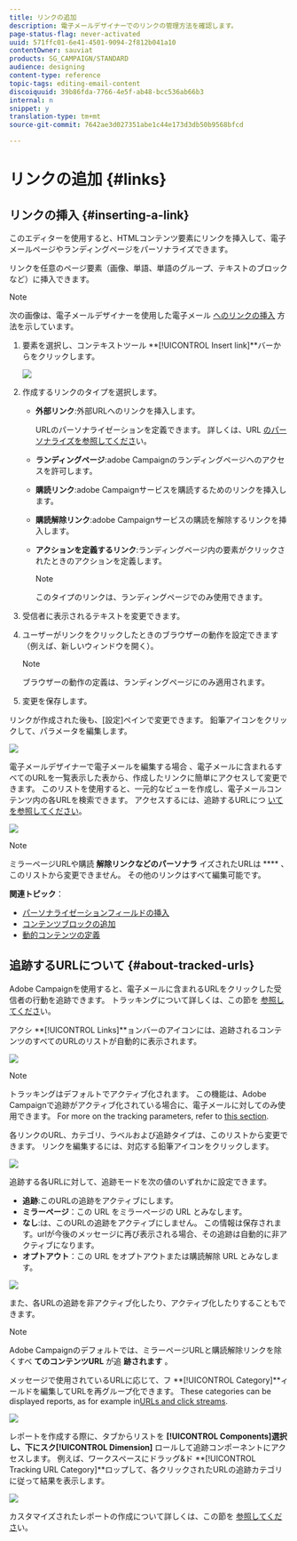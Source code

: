 ```yaml
---
title: リンクの追加
description: 電子メールデザイナーでのリンクの管理方法を確認します。
page-status-flag: never-activated
uuid: 571ffc01-6e41-4501-9094-2f812b041a10
contentOwner: sauviat
products: SG_CAMPAIGN/STANDARD
audience: designing
content-type: reference
topic-tags: editing-email-content
discoiquuid: 39b86fda-7766-4e5f-ab48-bcc536ab66b3
internal: n
snippet: y
translation-type: tm+mt
source-git-commit: 7642ae3d027351abe1c44e173d3db50b9568bfcd

---
```



# リンクの追加 {#links}

## リンクの挿入 {#inserting-a-link}

このエディターを使用すると、HTMLコンテンツ要素にリンクを挿入して、電子メールページやランディングページをパーソナライズできます。

リンクを任意のページ要素（画像、単語、単語のグループ、テキストのブロックなど）に挿入できます。

>[!NOTE]
>
>次の画像は、電子メールデザイナーを使用した電子メール [へのリンクの挿入](../../designing/using/designing-content-in-adobe-campaign.md) 方法を示しています。

1. 要素を選択し、コンテキストツール **[!UICONTROL Insert link]**バーからをクリックします。

   ![](assets/des_insert_link.png)

1. 作成するリンクのタイプを選択します。

   * **外部リンク**:外部URLへのリンクを挿入します。

      URLのパーソナライゼーションを定義できます。 詳しくは、URL [のパーソナライズを参照してくださ](../../designing/using/using-reusable-content.md#creating-a-content-fragment)い。

   * **ランディングページ**:adobe Campaignのランディングページへのアクセスを許可します。
   * **購読リンク**:adobe Campaignサービスを購読するためのリンクを挿入します。
   * **購読解除リンク**:adobe Campaignサービスの購読を解除するリンクを挿入します。
   * **アクションを定義するリンク**:ランディングページ内の要素がクリックされたときのアクションを定義します。

      >[!NOTE]
      >
      >このタイプのリンクは、ランディングページでのみ使用できます。

1. 受信者に表示されるテキストを変更できます。
1. ユーザーがリンクをクリックしたときのブラウザーの動作を設定できます（例えば、新しいウィンドウを開く）。

   >[!NOTE]
   >
   >ブラウザーの動作の定義は、ランディングページにのみ適用されます。

1. 変更を保存します。

リンクが作成された後も、[設定]ペインで変更できます。 鉛筆アイコンをクリックして、パラメータを編集します。

![](assets/des_link_edit.png)

電子メールデザイナーで電子メールを編集する場合 [](../../designing/using/designing-content-in-adobe-campaign.md)、電子メールに含まれるすべてのURLを一覧表示した表から、作成したリンクに簡単にアクセスして変更できます。 このリストを使用すると、一元的なビューを作成し、電子メールコンテンツ内の各URLを検索できます。 アクセスするには、追跡するURLにつ [いてを参照してください](#about-tracked-urls)。

![](assets/des_link_list.png)

>[!NOTE]
>
>ミラーページURLや購読 **解除リンクなどのパーソナラ** イズされたURLは **** 、このリストから変更できません。 その他のリンクはすべて編集可能です。

**関連トピック**：

* [パーソナライゼーションフィールドの挿入](../../designing/using/personalization.md#inserting-a-personalization-field)
* [コンテンツブロックの追加](../../designing/using/personalization.md#adding-a-content-block)
* [動的コンテンツの定義](../../designing/using/personalization.md#defining-dynamic-content-in-an-email)

## 追跡するURLについて {#about-tracked-urls}

Adobe Campaignを使用すると、電子メールに含まれるURLをクリックした受信者の行動を追跡できます。 トラッキングについて詳しくは、この節を [参照してくださ](../../sending/using/tracking-messages.md#about-tracking)い。

アクシ **[!UICONTROL Links]**ョンバーのアイコンには、追跡されるコンテンツのすべてのURLのリストが自動的に表示されます。

![](assets/des_links.png)

>[!NOTE]
>
>トラッキングはデフォルトでアクティブ化されます。 この機能は、Adobe Campaignで追跡がアクティブ化されている場合に、電子メールに対してのみ使用できます。 For more on the tracking parameters, refer to [this section](../../administration/using/configuring-email-channel.md#tracking-parameters).

各リンクのURL、カテゴリ、ラベルおよび追跡タイプは、このリストから変更できます。 リンクを編集するには、対応する鉛筆アイコンをクリックします。

![](assets/des_links_tracking.png)

追跡する各URLに対して、追跡モードを次の値のいずれかに設定できます。

* **追跡**:このURLの追跡をアクティブにします。
* **ミラーページ**：この URL をミラーページの URL とみなします。
* **なし**:は、このURLの追跡をアクティブにしません。 この情報は保存されます。urlが今後のメッセージに再び表示される場合、その追跡は自動的に非アクティブになります。
* **オプトアウト**：この URL をオプトアウトまたは購読解除 URL とみなします。

![](assets/des_link_tracking_type.png)

また、各URLの追跡を非アクティブ化したり、アクティブ化したりすることもできます。

>[!NOTE]
>
>Adobe Campaignのデフォルトでは、ミラーページURLと購読解除リンクを除くすべ **てのコンテンツURL** が追 **跡されます** 。

メッセージで使用されているURLに応じて、フ **[!UICONTROL Category]**ィールドを編集してURLを再グループ化できます。 These categories can be displayed reports, as for example in[URLs and click streams](../../reporting/using/urls-and-click-streams.md).

![](assets/des_link_tracking_category.png)

レポートを作成する際に、タブからリストを **[!UICONTROL Components]**選択し、下にスク**[!UICONTROL Dimension]** ロールして追跡コンポーネントにアクセスします。 例えば、ワークスペースにドラッグ&amp;ド **[!UICONTROL Tracking URL Category]**ロップして、各クリックされたURLの追跡カテゴリに従って結果を表示します。

![](assets/des_link_tracking_report.png)

カスタマイズされたレポートの作成について詳しくは、この節を [参照してくださ](../../reporting/using/about-dynamic-reports.md)い。
